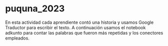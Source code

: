 # puquna_2023
En esta actividad cada aprendiente contó una historia y usamos Google Traductor para escribir el texto.
A continuación usamos el notebook adkunto para contar las palabras que fueron más repetidas y los conectores empleados.
